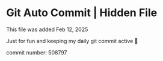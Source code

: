# Git Auto Commit | Hidden File

This file was added Feb 12, 2025

Just for fun and keeping my daily git commit active 🤪

commit number: 508797
